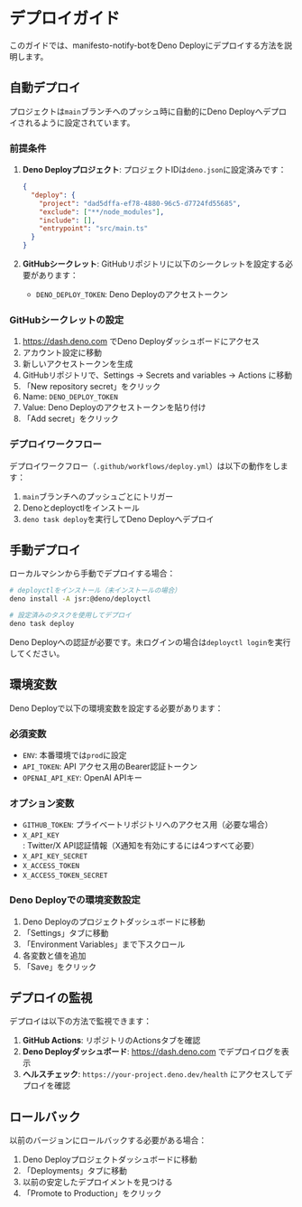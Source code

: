 # デプロイガイド

このガイドでは、manifesto-notify-botをDeno Deployにデプロイする方法を説明します。

## 自動デプロイ

プロジェクトは`main`ブランチへのプッシュ時に自動的にDeno
Deployへデプロイされるように設定されています。

### 前提条件

1. **Deno Deployプロジェクト**: プロジェクトIDは`deno.json`に設定済みです：
   ```json
   {
     "deploy": {
       "project": "dad5dffa-ef78-4880-96c5-d7724fd55685",
       "exclude": ["**/node_modules"],
       "include": [],
       "entrypoint": "src/main.ts"
     }
   }
   ```

2. **GitHubシークレット**: GitHubリポジトリに以下のシークレットを設定する必要があります：
   - `DENO_DEPLOY_TOKEN`: Deno Deployのアクセストークン

### GitHubシークレットの設定

1. https://dash.deno.com でDeno Deployダッシュボードにアクセス
2. アカウント設定に移動
3. 新しいアクセストークンを生成
4. GitHubリポジトリで、Settings → Secrets and variables → Actions に移動
5. 「New repository secret」をクリック
6. Name: `DENO_DEPLOY_TOKEN`
7. Value: Deno Deployのアクセストークンを貼り付け
8. 「Add secret」をクリック

### デプロイワークフロー

デプロイワークフロー（`.github/workflows/deploy.yml`）は以下の動作をします：

1. `main`ブランチへのプッシュごとにトリガー
2. Denoとdeployctlをインストール
3. `deno task deploy`を実行してDeno Deployへデプロイ

## 手動デプロイ

ローカルマシンから手動でデプロイする場合：

```bash
# deployctlをインストール（未インストールの場合）
deno install -A jsr:@deno/deployctl

# 設定済みのタスクを使用してデプロイ
deno task deploy
```

Deno Deployへの認証が必要です。未ログインの場合は`deployctl login`を実行してください。

## 環境変数

Deno Deployで以下の環境変数を設定する必要があります：

### 必須変数

- `ENV`: 本番環境では`prod`に設定
- `API_TOKEN`: API アクセス用のBearer認証トークン
- `OPENAI_API_KEY`: OpenAI APIキー

### オプション変数

- `GITHUB_TOKEN`: プライベートリポジトリへのアクセス用（必要な場合）
- `X_API_KEY`: Twitter/X API認証情報（X通知を有効にするには4つすべて必要）
- `X_API_KEY_SECRET`
- `X_ACCESS_TOKEN`
- `X_ACCESS_TOKEN_SECRET`

### Deno Deployでの環境変数設定

1. Deno Deployのプロジェクトダッシュボードに移動
2. 「Settings」タブに移動
3. 「Environment Variables」まで下スクロール
4. 各変数と値を追加
5. 「Save」をクリック

## デプロイの監視

デプロイは以下の方法で監視できます：

1. **GitHub Actions**: リポジトリのActionsタブを確認
2. **Deno Deployダッシュボード**: https://dash.deno.com でデプロイログを表示
3. **ヘルスチェック**: `https://your-project.deno.dev/health` にアクセスしてデプロイを確認

## ロールバック

以前のバージョンにロールバックする必要がある場合：

1. Deno Deployプロジェクトダッシュボードに移動
2. 「Deployments」タブに移動
3. 以前の安定したデプロイメントを見つける
4. 「Promote to Production」をクリック
